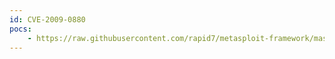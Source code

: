 ```yaml
---
id: CVE-2009-0880
pocs:
    - https://raw.githubusercontent.com/rapid7/metasploit-framework/master/modules/exploits/windows/misc/ibm_director_cim_dllinject.rb
---
```

